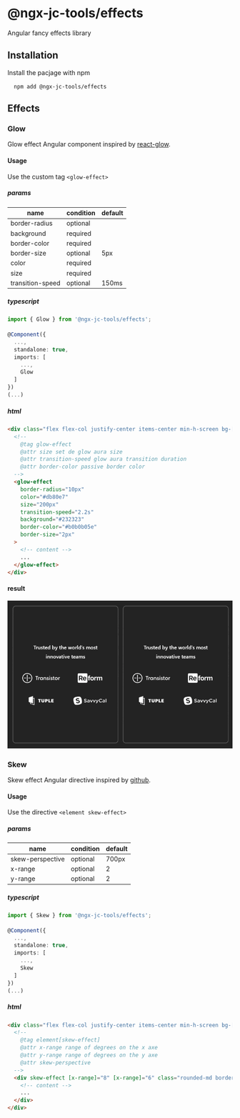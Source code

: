 # @ngx-jc-tools/effects

Angular fancy effects library

## Installation

Install the pacjage with npm

```shell
  npm add @ngx-jc-tools/effects
```

## Effects

### Glow

Glow effect Angular component inspired by [react-glow]((https://codaworks.com)).

#### Usage

Use the custom tag `<glow-effect>`

##### params

|name|condition|default|
|-|-|-|
|border-radius|optional||
|background|required||
|border-color|required||
|border-size|optional|5px|
|color|required||
|size|required||
|transition-speed|optional|150ms|

##### typescript

```ts
import { Glow } from '@ngx-jc-tools/effects';

@Component({
  ...,
  standalone: true,
  imports: [
    ...,
    Glow
  ]
})
(...)
```

##### html

```html
<div class="flex flex-col justify-center items-center min-h-screen bg-[#232323]">
  <!--
    @tag glow-effect
    @attr size set de glow aura size
    @attr transition-speed glow aura transition duration
    @attr border-color passive border color
  -->
  <glow-effect
    border-radius="10px"
    color="#db80e7"
    size="200px"
    transition-speed="2.2s"
    background="#232323"
    border-color="#b0b0b05e"
    border-size="2px"
  >
    <!-- content -->
    ...
  </glow-effect>
</div>
```

#### result

![glow effect gif](./media/glow-ex.gif)

### Skew

Skew effect Angular directive inspired by [github]((https://github.com)).

#### Usage

Use the directive `<element skew-effect>`

##### params

|name|condition|default|
|-|-|-|
|skew-perspective|optional|700px|
|x-range|optional|2|
|y-range|optional|2|

##### typescript

```ts
import { Skew } from '@ngx-jc-tools/effects';

@Component({
  ...,
  standalone: true,
  imports: [
    ...,
    Skew
  ]
})
(...)
```

##### html

```html
<div class="flex flex-col justify-center items-center min-h-screen bg-[#232323]">
  <!--
    @tag element[skew-effect]
    @attr x-range range of degrees on the x axe
    @attr y-range range of degrees on the y axe
    @attr skew-perspective
  -->
  <div skew-effect [x-range]="8" [x-range]="6" class="rounded-md border-2 border-gray-400 sm:py-32 py-24">
    <!-- content -->
    ...
  </div>
</div>
```